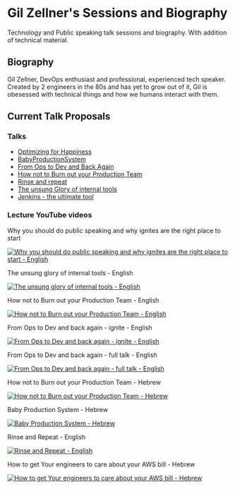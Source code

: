 # Gil Zellner's Sessions and Biography
Technology and Public speaking talk sessions and biography.
With addition of technical material.

## Biography

Gil Zellner, DevOps enthusiast and professional, experienced tech speaker.
Created by 2 engineers in the 80s and has yet to grow out of it, Gil is obesessed with technical things and how we humans interact with them. 

## Current Talk Proposals 

###  Talks
- [Optimizing for Happiness](optimizing_for_happiness.md)
- [BabyProductionSystem](baby_production_system.md)
- [From Ops to Dev and Back Again](from_ops_to_dev_and_back_again.md)
- [How not to Burn out your Production Team](how_not_to_burn_out_your_production_team.md)
- [Rinse and repeat](rinse_and_repeat.md)
- [The unsung Glory of internal tools](the_unsung_glory_of_internal_tools.md)
- [Jenkins - the ultimate tool](jenkins-ultimate-tool.md)

### Lecture YouTube videos

Why you should do public speaking and why ignites are the right place to start

[![Why you should do public speaking and why ignites are the right place to start - English](https://www.geirangerfjord.no/upload/images/2018_general/film-and-vid.jpg)](https://drive.google.com/file/d/1l3Y71UexFyNRt2PTyJaMrs_Rghsb-M3W/view?usp=sharing)

The unsung glory of internal tools - English

[![The unsung glory of internal tools - English](http://img.youtube.com/vi/fl0NJCnkhI0/0.jpg)](https://www.youtube.com/watch?v=fl0NJCnkhI0)

How not to Burn out your Production Team - English

[![How not to Burn out your Production Team - English](http://img.youtube.com/vi/I_XI2hFPuQI/0.jpg)](https://www.youtube.com/watch?v=I_XI2hFPuQI)

From Ops to Dev and back again - ignite - English

[![From Ops to Dev and back again - ignite - English](http://img.youtube.com/vi/kiPRWllQdt4/0.jpg)](https://www.youtube.com/watch?v=kiPRWllQdt4)

From Ops to Dev and back again - full talk - English

[![From Ops to Dev and back again - full talk - English](http://img.youtube.com/vi/nSrKaYhWDnc/0.jpg)](https://www.youtube.com/watch?v=nSrKaYhWDnc)

How not to Burn out your Production Team - Hebrew

[![How not to Burn out your Production Team - Hebrew](http://img.youtube.com/vi/8MWVImfoctU/0.jpg)](https://www.youtube.com/watch?v=8MWVImfoctU)

Baby Production System - Hebrew

[![Baby Production System - Hebrew](http://img.youtube.com/vi/EySFKvu7q1A/0.jpg)](https://www.youtube.com/watch?v=EySFKvu7q1A)

Rinse and Repeat - English

[![Rinse and Repeat - English](http://img.youtube.com/vi/paysR3pNlrk/0.jpg)](https://www.youtube.com/watch?v=paysR3pNlrk)

How to get Your engineers to care about your AWS bill - Hebrew

[![How to get Your engineers to care about your AWS bill - Hebrew](http://img.youtube.com/vi/8gvArogcwzo/0.jpg)](https://www.youtube.com/watch?v=8gvArogcwzo)

